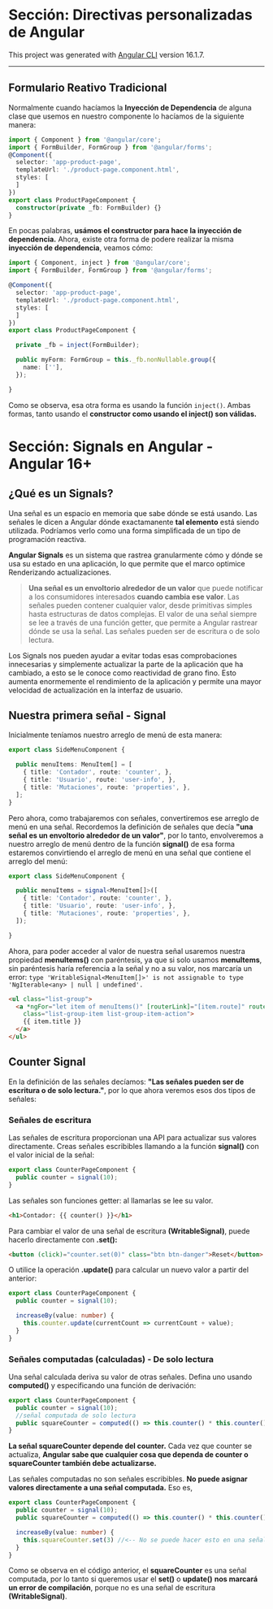 # Sección: Directivas personalizadas de Angular

This project was generated with [Angular CLI](https://github.com/angular/angular-cli) version 16.1.7.

---

## Formulario Reativo Tradicional

Normalmente cuando hacíamos la **Inyección de Dependencia** de alguna clase que usemos en nuestro componente
lo hacíamos de la siguiente manera:

````typescript
import { Component } from '@angular/core';
import { FormBuilder, FormGroup } from '@angular/forms';
@Component({
  selector: 'app-product-page',
  templateUrl: './product-page.component.html',
  styles: [
  ]
})
export class ProductPageComponent {
  constructor(private _fb: FormBuilder) {}
}
````

En pocas palabras, **usámos el constructor para hace la inyección de dependencia.** Ahora, existe otra forma de 
podere realizar la misma **inyección de dependencia**, veamos cómo: 


````typescript
import { Component, inject } from '@angular/core';
import { FormBuilder, FormGroup } from '@angular/forms';

@Component({
  selector: 'app-product-page',
  templateUrl: './product-page.component.html',
  styles: [
  ]
})
export class ProductPageComponent {

  private _fb = inject(FormBuilder);

  public myForm: FormGroup = this._fb.nonNullable.group({
    name: [''],
  });

}
````

Como se observa, esa otra forma es usando la función ``inject()``. Ambas formas, tanto usando el **constructor como usando el inject() son válidas.**


# Sección: Signals en Angular - Angular 16+

## ¿Qué es un Signals?

Una señal es un espacio en memoria que sabe dónde se está usando. Las señales le dicen a Angular dónde exactamanente **tal elemento** está siendo utilizada. Podríamos verlo como una forma simplificada de un tipo de programación reactiva.

**Angular Signals** es un sistema que rastrea granularmente cómo y dónde se usa su estado en una aplicación, lo que permite que el marco optimice Renderizando actualizaciones.


> **Una señal es un envoltorio alrededor de un valor** que puede notificar a los consumidores interesados **cuando cambia ese valor**. Las señales pueden contener cualquier valor, desde primitivas simples hasta estructuras de datos complejas.
> El valor de una señal siempre se lee a través de una función getter, que permite a Angular rastrear dónde se usa la señal.
> Las señales pueden ser de escritura o de solo lectura.

Los Signals nos pueden ayudar a evitar todas esas comprobaciones innecesarias y simplemente actualizar la parte de la aplicación que ha cambiado, a esto se le conoce como reactividad de grano fino. Esto aumenta enormemente el rendimiento de la aplicación y permite una mayor velocidad de actualización en la interfaz de usuario.

## Nuestra primera señal - Signal

Inicialmente teníamos nuestro arreglo de menú de esta manera:

````typescript
export class SideMenuComponent {

  public menuItems: MenuItem[] = [
    { title: 'Contador', route: 'counter', },
    { title: 'Usuario', route: 'user-info', },
    { title: 'Mutaciones', route: 'properties', },
  ];
}
````

Pero ahora, como trabajaremos con señales, convertiremos ese arreglo de menú en una señal. Recordemos la definición de señales que decía **"una señal es un envoltorio alrededor de un valor"**, por lo tanto, envolveremos a nuestro arreglo de menú dentro de la función **signal()** de esa forma estaremos convirtiendo el arreglo de menú en una señal que contiene el arreglo del menú:

````typescript
export class SideMenuComponent {

  public menuItems = signal<MenuItem[]>([
    { title: 'Contador', route: 'counter', },
    { title: 'Usuario', route: 'user-info', },
    { title: 'Mutaciones', route: 'properties', },
  ]);

}
````

Ahora, para poder acceder al valor de nuestra señal usaremos nuestra propiedad **menuItems()** con paréntesis, ya que si solo usamos **menuItems**, sin paréntesis haría referencia a la señal y no a su valor, nos marcaría un error: ``type 'WritableSignal<MenuItem[]>' is not assignable to type 'NgIterable<any> | null | undefined'.``

````html
<ul class="list-group">
  <a *ngFor="let item of menuItems()" [routerLink]="[item.route]" routerLinkActive="active"
    class="list-group-item list-group-item-action">
    {{ item.title }}
  </a>
</ul>
````

## Counter Signal

En la definición de las señales decíamos: **"Las señales pueden ser de escritura o de solo lectura."**, por lo que ahora veremos esos dos tipos de señales:

### Señales de escritura

Las señales de escritura proporcionan una API para actualizar sus valores directamente. Creas señales escribibles llamando a la función **signal()** con el valor inicial de la señal:

````typescript
export class CounterPageComponent {
  public counter = signal(10);
}
````

Las señales son funciones getter: al llamarlas se lee su valor.
````html
<h1>Contador: {{ counter() }}</h1>
````

Para cambiar el valor de una señal de escritura **(WritableSignal)**, puede hacerlo directamente con **.set():**

````html
<button (click)="counter.set(0)" class="btn btn-danger">Reset</button>
````
O utilice la operación **.update()** para calcular un nuevo valor a partir del anterior:

````typescript
export class CounterPageComponent {
  public counter = signal(10);

  increaseBy(value: number) {
    this.counter.update(currentCount => currentCount + value);
  }
}
````

### Señales computadas (calculadas) - De solo lectura

Una señal calculada deriva su valor de otras señales. Defina uno usando **computed()** y especificando una función de derivación:

````typescript
export class CounterPageComponent {
  public counter = signal(10);
  //señal computada de solo lectura
  public squareCounter = computed(() => this.counter() * this.counter());
}
````
**La señal squareCounter depende del counter.** Cada vez que counter se actualiza, **Angular sabe que cualquier cosa que dependa de counter o squareCounter también debe actualizarse.**


Las señales computadas no son señales escribibles. **No puede asignar valores directamente a una señal computada.** Eso es,

````typescript
export class CounterPageComponent {
  public counter = signal(10);
  public squareCounter = computed(() => this.counter() * this.counter()); //<-- Señal computada

  increaseBy(value: number) {
    this.squareCounter.set(3) //<-- No se puede hacer esto en una señal computada
  }
}
````
Como se observa en el código anterior, el **squareCounter** es una señal computada, por lo tanto si queremos usar el **set()** o **update()** **nos marcará un error de compilación**, porque no es una señal de escritura **(WritableSignal)**.
